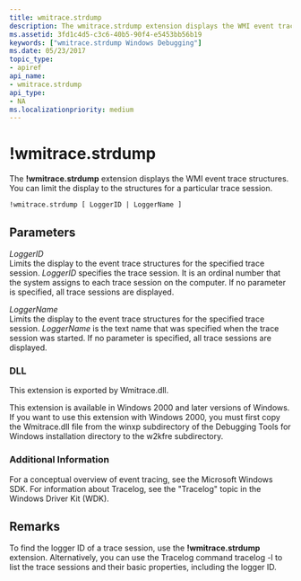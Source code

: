 ```yaml
---
title: wmitrace.strdump
description: The wmitrace.strdump extension displays the WMI event trace structures. You can limit the display to the structures for a particular trace session.
ms.assetid: 3fd1c4d5-c3c6-40b5-90f4-e5453bb56b19
keywords: ["wmitrace.strdump Windows Debugging"]
ms.date: 05/23/2017
topic_type:
- apiref
api_name:
- wmitrace.strdump
api_type:
- NA
ms.localizationpriority: medium
---
```


# !wmitrace.strdump


The **!wmitrace.strdump** extension displays the WMI event trace structures. You can limit the display to the structures for a particular trace session.

```dbgcmd
!wmitrace.strdump [ LoggerID | LoggerName ] 
```

## <span id="ddk__wmitrace_strdump_dbg"></span><span id="DDK__WMITRACE_STRDUMP_DBG"></span>Parameters


<span id="_______LoggerID______"></span><span id="_______loggerid______"></span><span id="_______LOGGERID______"></span> *LoggerID*   
Limits the display to the event trace structures for the specified trace session. *LoggerID* specifies the trace session. It is an ordinal number that the system assigns to each trace session on the computer. If no parameter is specified, all trace sessions are displayed.

<span id="_______LoggerName______"></span><span id="_______loggername______"></span><span id="_______LOGGERNAME______"></span> *LoggerName*   
Limits the display to the event trace structures for the specified trace session. *LoggerName* is the text name that was specified when the trace session was started. If no parameter is specified, all trace sessions are displayed.

### <span id="DLL"></span><span id="dll"></span>DLL

This extension is exported by Wmitrace.dll.

This extension is available in Windows 2000 and later versions of Windows. If you want to use this extension with Windows 2000, you must first copy the Wmitrace.dll file from the winxp subdirectory of the Debugging Tools for Windows installation directory to the w2kfre subdirectory.

### <span id="Additional_Information"></span><span id="additional_information"></span><span id="ADDITIONAL_INFORMATION"></span>Additional Information

For a conceptual overview of event tracing, see the Microsoft Windows SDK. For information about Tracelog, see the "Tracelog" topic in the Windows Driver Kit (WDK).

Remarks
-------

To find the logger ID of a trace session, use the **!wmitrace.strdump** extension. Alternatively, you can use the Tracelog command tracelog -l to list the trace sessions and their basic properties, including the logger ID.

 

 





